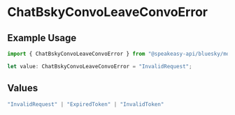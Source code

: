 # ChatBskyConvoLeaveConvoError

## Example Usage

```typescript
import { ChatBskyConvoLeaveConvoError } from "@speakeasy-api/bluesky/models/errors";

let value: ChatBskyConvoLeaveConvoError = "InvalidRequest";
```

## Values

```typescript
"InvalidRequest" | "ExpiredToken" | "InvalidToken"
```